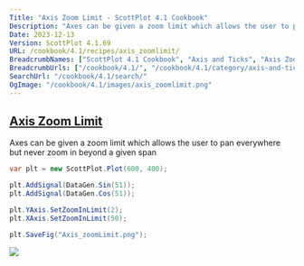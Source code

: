 ```yaml
---
Title: "Axis Zoom Limit - ScottPlot 4.1 Cookbook"
Description: "Axes can be given a zoom limit which allows the user to pan everywhere but never zoom in beyond a given span"
Date: 2023-12-13
Version: ScottPlot 4.1.69
URL: /cookbook/4.1/recipes/axis_zoomlimit/
BreadcrumbNames: ["ScottPlot 4.1 Cookbook", "Axis and Ticks", "Axis Zoom Limit"]
BreadcrumbUrls: ["/cookbook/4.1/", "/cookbook/4.1/category/axis-and-ticks", "/cookbook/4.1/recipes/axis_zoomlimit/"]
SearchUrl: "/cookbook/4.1/search/"
OgImage: "/cookbook/4.1/images/axis_zoomlimit.png"
---
```


<h2><a id='axis-zoom-limit' href='/cookbook/4.1/recipes/axis_zoomlimit/'>Axis Zoom Limit</a></h2>

Axes can be given a zoom limit which allows the user to pan everywhere but never zoom in beyond a given span

```cs
var plt = new ScottPlot.Plot(600, 400);

plt.AddSignal(DataGen.Sin(51));
plt.AddSignal(DataGen.Cos(51));

plt.YAxis.SetZoomInLimit(2);
plt.XAxis.SetZoomInLimit(50);

plt.SaveFig("Axis_zoomLimit.png");
```

<img src='../../images/axis_zoomlimit.png' class='d-block mx-auto my-5' />


